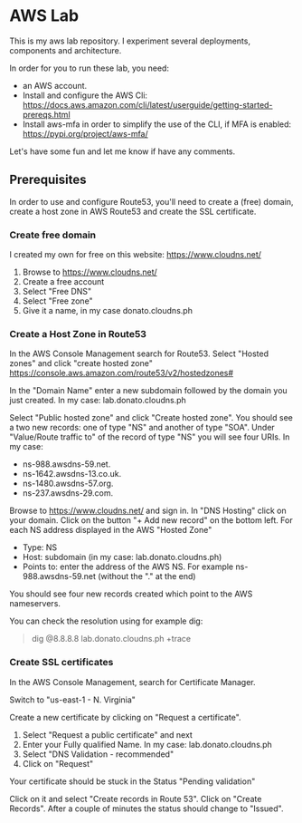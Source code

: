 # AWS Lab

This is my aws lab repository. I experiment several deployments, components and architecture.

In order for you to run these lab, you need:

- an AWS account.
- Install and configure the AWS Cli: https://docs.aws.amazon.com/cli/latest/userguide/getting-started-prereqs.html
- Install aws-mfa in order to simplify the use of the CLI, if MFA is enabled: https://pypi.org/project/aws-mfa/

Let's have some fun and let me know if have any comments.

## Prerequisites

In order to use and configure Route53, you'll need to create a (free) domain, create a host zone in AWS Route53 and create the SSL certificate.

### Create free domain

I created my own for free on this website: https://www.cloudns.net/

1. Browse to https://www.cloudns.net/
2. Create a free account
3. Select "Free DNS"
4. Select "Free zone"
5. Give it a name, in my case donato.cloudns.ph

### Create a Host Zone in Route53

In the AWS Console Management search for Route53.
Select "Hosted zones" and click "create hosted zone"
https://console.aws.amazon.com/route53/v2/hostedzones#

In the "Domain Name" enter a new subdomain followed by the domain you just created.
In my case: lab.donato.cloudns.ph

Select "Public hosted zone" and click "Create hosted zone".
You should see a two new records: one of type "NS" and another of type "SOA".
Under "Value/Route traffic to" of the record of type "NS" you will see four URIs.
In my case:

- ns-988.awsdns-59.net.
- ns-1642.awsdns-13.co.uk.
- ns-1480.awsdns-57.org.
- ns-237.awsdns-29.com.

Browse to https://www.cloudns.net/ and sign in.
In "DNS Hosting" click on your domain.
Click on the button "+ Add new record" on the bottom left.
For each NS address displayed in the AWS "Hosted Zone"

- Type: NS
- Host: subdomain (in my case: lab.donato.cloudns.ph)
- Points to: enter the address of the AWS NS. For example ns-988.awsdns-59.net (without the "." at the end)

You should see four new records created which point to the AWS nameservers.

You can check the resolution using for example dig:

> dig @8.8.8.8 lab.donato.cloudns.ph +trace

### Create SSL certificates

In the AWS Console Management, search for Certificate Manager.

Switch to "us-east-1 - N. Virginia"

Create a new certificate by clicking on "Request a certificate".

1. Select "Request a public certificate" and next
2. Enter your Fully qualified Name. In my case: lab.donato.cloudns.ph
3. Select "DNS Validation - recommended"
4. Click on "Request"

Your certificate should be stuck in the Status "Pending validation"

Click on it and select "Create records in Route 53".
Click on "Create Records".
After a couple of minutes the status should change to "Issued".
